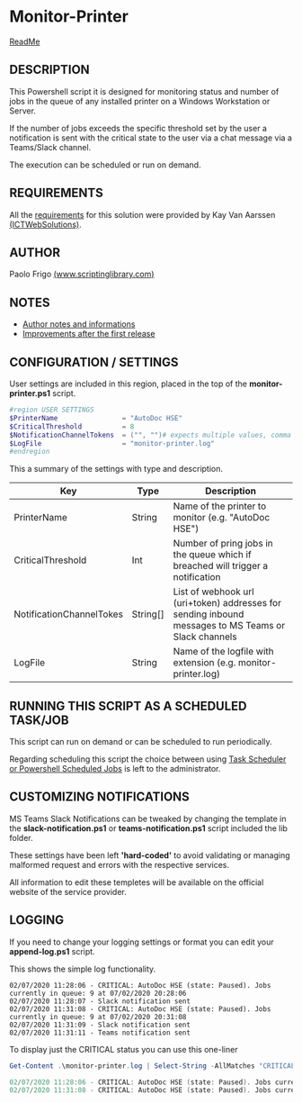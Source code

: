 # Monitor-Printer

[ReadMe](README.md)

## DESCRIPTION

This Powershell script it is designed for monitoring status and number of jobs in the queue of any installed printer on a Windows Workstation or Server.

If the number of jobs exceeds the specific threshold set by the user a notification is sent with the critical state to the user via a chat message via a Teams/Slack channel.

The execution can be scheduled or run on demand.

## REQUIREMENTS

All the [requirements](doc/requirements.md) for this solution were provided by Kay Van Aarssen [(ICTWebSolutions)](www.ictwebsolution.nl).

## AUTHOR
Paolo Frigo [(www.scriptinglibrary.com)](https://www.scriptinglibrary.com)

## NOTES

* [Author notes and informations](doc/notes.md)
* [Improvements after the first release](doc/improvements.md)

## CONFIGURATION / SETTINGS

User settings are included in this region, placed in the top of the __monitor-printer.ps1__ script.

```powershell
#region USER SETTINGS
$PrinterName                = "AutoDoc HSE"
$CriticalThreshold          = 8 
$NotificationChannelTokens  = ("", "")# expects multiple values, comma separated like https://hooks.slack.com/... or https://outlook.office.com/webhook/...
$LogFile                    = "monitor-printer.log"
#endregion
```

This a summary of the settings with type and description.

|Key|Type|Description|
|---|---|---|
|PrinterName| String | Name of the printer to monitor (e.g. "AutoDoc HSE") |
|CriticalThreshold|Int| Number of pring jobs in the queue which if breached will trigger a notification|
|NotificationChannelTokes|String[]|List of webhook url (uri+token) addresses for sending inbound messages to MS Teams or Slack channels|
|LogFile|String|Name of the logfile with extension (e.g. monitor-printer.log)|

## RUNNING THIS SCRIPT AS A SCHEDULED TASK/JOB

This script can run on demand or can be scheduled to run periodically.

Regarding scheduling this script the choice between using [Task Scheduler or Powershell Scheduled Jobs](https://devblogs.microsoft.com/scripting/using-scheduled-tasks-and-scheduled-jobs-in-powershell/) is left to the administrator.


## CUSTOMIZING NOTIFICATIONS
MS Teams Slack Notifications can be tweaked by changing the template in the __slack-notification.ps1__ or __teams-notification.ps1__ script included the lib folder.

These settings have been left __'hard-coded'__ to avoid validating or managing malformed request and errors with the respective services. 

All information to edit these templetes will be available on the official website of the service provider.

## LOGGING

If you need to change your logging settings or format you can edit your __append-log.ps1__ script.

This shows the simple log functionality. 

```
02/07/2020 11:28:06 - CRITICAL: AutoDoc HSE (state: Paused). Jobs currently in queue: 9 at 07/02/2020 20:28:06
02/07/2020 11:28:07 - Slack notification sent
02/07/2020 11:31:08 - CRITICAL: AutoDoc HSE (state: Paused). Jobs currently in queue: 9 at 07/02/2020 20:31:08
02/07/2020 11:31:09 - Slack notification sent
02/07/2020 11:31:11 - Teams notification sent

```

To display just the CRITICAL status you can use this one-liner

```powershell
Get-Content .\monitor-printer.log | Select-String -AllMatches "CRITICAL"

02/07/2020 11:28:06 - CRITICAL: AutoDoc HSE (state: Paused). Jobs currently in queue: 9 at 07/02/2020 23:28:06
02/07/2020 11:31:08 - CRITICAL: AutoDoc HSE (state: Paused). Jobs currently in queue: 9 at 07/02/2020 23:31:08
```